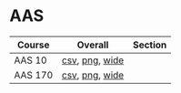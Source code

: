 # AAS

| Course | Overall | Section |
| ------ | ------- | ------- |
| AAS 10 | [csv](https://github.com/UCSD-Historical-Enrollment-Data/2022Fall/blob/main/overall/AAS%2010.csv), [png](https://raw.githubusercontent.com/UCSD-Historical-Enrollment-Data/2022Fall/main/plot_overall/AAS%2010.png), [wide](https://raw.githubusercontent.com/UCSD-Historical-Enrollment-Data/2022Fall/main/plot_overall_wide/AAS%2010.png) |  |
| AAS 170 | [csv](https://github.com/UCSD-Historical-Enrollment-Data/2022Fall/blob/main/overall/AAS%20170.csv), [png](https://raw.githubusercontent.com/UCSD-Historical-Enrollment-Data/2022Fall/main/plot_overall/AAS%20170.png), [wide](https://raw.githubusercontent.com/UCSD-Historical-Enrollment-Data/2022Fall/main/plot_overall_wide/AAS%20170.png) |  |
